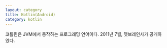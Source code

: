 ```yaml
---
layout: category
title: Kotlin(Android)
category: kotlin
---
```


코틀린은 JVM에서 동작하는 프로그래밍 언어이다. 2011년 7월, 젯브레인사가 공개하였다.